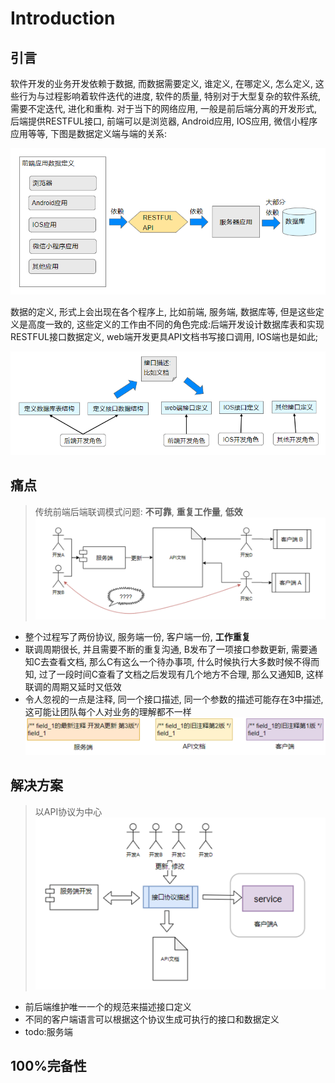 # Introduction

## 引言

软件开发的业务开发依赖于数据, 而数据需要定义, 谁定义, 在哪定义, 怎么定义, 这些行为与过程影响着软件迭代的进度, 软件的质量, 特别对于大型复杂的软件系统, 需要不定迭代, 进化和重构.
对于当下的网络应用, 一般是前后端分离的开发形式, 后端提供RESTFUL接口, 前端可以是浏览器, Android应用, IOS应用, 微信小程序应用等等, 下图是数据定义端与端的关系:

![](intro/interface_dependence.png)

数据的定义, 形式上会出现在各个程序上, 比如前端, 服务端, 数据库等, 但是这些定义是高度一致的,
这些定义的工作由不同的角色完成:后端开发设计数据库表和实现RESTFUL接口数据定义, web端开发更具API文档书写接口调用, IOS端也是如此;

![](intro/data_definition.png)

## 痛点
> 传统前端后端联调模式问题: **不可靠**, **重复工作量**, **低效**
![](intro/problem.png)

* 整个过程写了两份协议, 服务端一份, 客户端一份, **工作重复**
* 联调周期很长, 并且需要不断的重复沟通, B发布了一项接口参数更新, 需要通知C去查看文档, 那么C有这么一个待办事项, 什么时候执行大多数时候不得而知, 过了一段时间C查看了文档之后发现有几个地方不合理, 那么又通知B, 这样联调的周期又延时又低效
* 令人忽视的一点是注释, 同一个接口描述, 同一个参数的描述可能存在3中描述, 这可能让团队每个人对业务的理解都不一样
![](intro/comment_confuse.png)
  
## 解决方案
> 以API协议为中心
![](intro/solution.png)

* 前后端维护唯一一个的规范来描述接口定义
* 不同的客户端语言可以根据这个协议生成可执行的接口和数据定义
* todo:服务端

## 100%完备性
